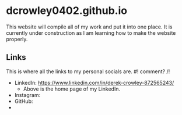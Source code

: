 # dcrowley0402.github.io
This website will compile all of my work and put it into one place. It is currently under construction as I am learning how to make the website properly.
## Links
This is where all the links to my personal socials are.
#! comment? /!
- LinkedIn: https://www.linkedin.com/in/derek-crowley-872565243/
  - Above is the home page of my LinkedIn.
- Instagram:
- GitHub:
- 
